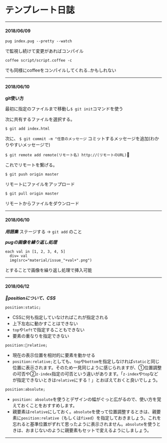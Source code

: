 # テンプレート日誌
---
#### 2018/06/09
```
pug index.pug --pretty --watch
```
で監視し続けて変更があればコンパイル

```
coffee script/script.coffee -c
```
でも同様にcoffeeをコンパイルしてくれる..かもしれない


---
#### 2018/06/10
**git使い方**

最初に指定のファイルまで移動し```$ git init```コマンドを使う

次に共有するファイルを選択する。

```$ git add index.html```

次に、
```$ git commit -m "任意のメッセージ```
コミットするメッセージを追加(わかりやすいメッセージで)


```$ git remote add remote(リモート名) http://(リモートのURL)```

これでリモートを繋げる。

```$ git push origin master```

リモートにファイルをアップロード

```$ git pull origin master```


リモートからファイルをダウンロード

---
#### 2018/06/10
***用語集***
ステージする -> ```git add``` のこと

***pugの画像を繰り返し処理***

```pug
each val in [1, 2, 3, 4, 5]
  div= val
  img(src="material/issue_"+val+".png")
```
とすることで画像を繰り返し処理で挿入可能

---
#### 2018/06/12
***positionについて、CSS***

```position:static;```
- CSSに何も指定していなければこれが指定される
- 上下左右に動かすことはできない
- ```top```や```left```で指定することもできない
- 要素の重なりを指定できない

```position:relative;```
- 現在の表示位置を相対的に要素を動かせる
- ```position:relative;```としても、```top```や```bottom```を指定しなければ```static```と同じ位置に表示されます。そのため一見同じように感じられますが、①位置調整の可否や②```z-index```指定の可否という違いがあります。「```z-index```や```top```などが指定できないときは```relative```にする！」とおぼえておくと良いでしょう。

```position:absolute;```
- ```position: absolute```を使うとデザインの幅がぐっと広がるので、使い方を覚えておくことをおすすめします。
- 親要素は```relative```にしておく。```absolute```を使って位置調整するときは、親要素に```position:relative```（もしくは```fixed```）を指定しておきましょう。これを忘れると基準位置がずれて思ったように表示されません。```absolute```を使うときは、おまじないのように親要素もセットで変えるようにしましょう。


---
